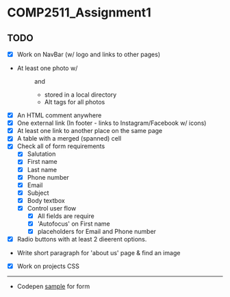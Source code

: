 # COMP2511_Assignment1

## TODO

- [x] Work on NavBar (w/ logo and links to other pages)
- At least one photo w/ <figure> and <figcaption>
  - stored in a local directory
  - Alt tags for all photos
- [x] An HTML comment anywhere
- [x] One external link (In footer - links to Instagram/Facebook w/ icons)
- [x] At least one link to another place on the same page
- [x] A table with a merged (spanned) cell
- [x] Check all of form requirements
  - [x] Salutation
  - [x] First name
  - [x] Last name
  - [x] Phone number
  - [x] Email
  - [x] Subject
  - [x] Body textbox
  - [x] Control user flow
    - [x] All fields are require
    - [x] 'Autofocus' on First name
    - [x] placeholders for Email and Phone number
- [x] Radio buttons with at least 2 dieerent options.
- Write short paragraph for 'about us' page & find an image
- [x] Work on projects CSS

---

- Codepen [sample](https://codepen.io/cosmob3/pen/PwoNrWq) for form
